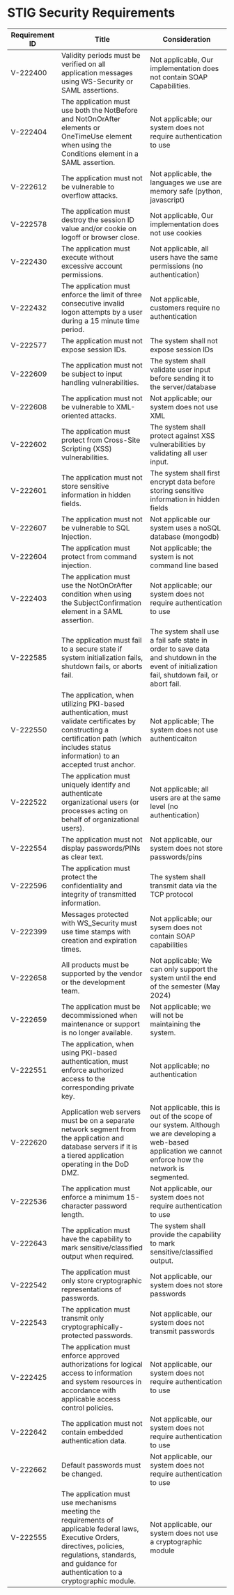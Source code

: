 # STIG Security Requirements

|Requirement ID|Title|Consideration|
|--------------|-----|-------------|
|V-222400|Validity periods must be verified on all application messages using WS-Security or SAML assertions.|Not applicable, Our implementation does not contain SOAP Capabilities.|
|V-222404|The application must use both the NotBefore and NotOnOrAfter elements or OneTimeUse element when using the Conditions element in a SAML assertion.|Not applicable; our system does not require authentication to use|
|V-222612|The application must not be vulnerable to overflow attacks.|Not applicable, the languages we use are memory safe (python, javascript)|
|V-222578|The application must destroy the session ID value and/or cookie on logoff or browser close.|Not applicable, Our implementation does not use cookies|
|V-222430|The application must execute without excessive account permissions.|Not applicable, all users have the same permissions (no authentication)|
|V-222432|The application must enforce the limit of three consecutive invalid logon attempts by a user during a 15 minute time period.|Not applicable, customers require no authentication|
|V-222577|The application must not expose session IDs.|The system shall not expose session IDs|
|V-222609|The application must not be subject to input handling vulnerabilities.|The system shall validate user input before sending it to the server/database|
|V-222608|The application must not be vulnerable to XML-oriented attacks.|Not applicable; our system does not use XML|
|V-222602|The application must protect from Cross-Site Scripting (XSS) vulnerabilities.|The system shall protect against XSS vulnerabilities by validating all user input.|
|V-222601|The application must not store sensitive information in hidden fields.|The system shall first encrypt data before storing sensitive information in hidden fields|
|V-222607|The application must not be vulnerable to SQL Injection.|Not applicable our system uses a noSQL database (mongodb)|
|V-222604|The application must protect from command injection.|Not applicable; the system is not command line based|
|V-222403|The application must use the NotOnOrAfter condition when using the SubjectConfirmation element in a SAML assertion.|Not applicable; our system does not require authentication to use|
|V-222585|The application must fail to a secure state if system initialization fails, shutdown fails, or aborts fail.|The system shall use a fail safe state in order to save data and shutdown in the event of initialization fail, shutdown fail, or abort fail.|
|V-222550|The application, when utilizing PKI-based authentication, must validate certificates by constructing a certification path (which includes status information) to an accepted trust anchor.|Not applicable; The system does not use authenticaiton|
|V-222522|The application must uniquely identify and authenticate organizational users (or processes acting on behalf of organizational users).|Not applicable; all users are at the same level (no authentication)|
|V-222554|The application must not display passwords/PINs as clear text.|Not applicable, our system does not store passwords/pins|
|V-222596|The application must protect the confidentiality and integrity of transmitted information.|The system shall transmit data via the TCP protocol|
|V-222399|Messages protected with WS_Security must use time stamps with creation and expiration times.|Not applicable; our sysem does not contain SOAP capabilities|
|V-222658|All products must be supported by the vendor or the development team.|Not applicable; We can only support the system until the end of the semester (May 2024)|
|V-222659|The application must be decommissioned when maintenance or support is no longer available.|Not applicable; we will not be maintaining the system.|
|V-222551|The application, when using PKI-based authentication, must enforce authorized access to the corresponding private key.|Not applicable; no authentication|
|V-222620|Application web servers must be on a separate network segment from the application and database servers if it is a tiered application operating in the DoD DMZ.|Not applicable, this is out of the scope of our system. Although we are developing a web-based application we cannot enforce how the network is segmented.|
|V-222536|The application must enforce a minimum 15-character password length.|Not applicable, our system does not require authentication to use|
|V-222643|The application must have the capability to mark sensitive/classified output when required.|The system shall provide the capability to mark sensitive/classified output.|
|V-222542|The application must only store cryptographic representations of passwords.|Not applicable, our system does not store passwords|
|V-222543|The application must transmit only cryptographically-protected passwords.|Not applicable, our system does not transmit passwords|
|V-222425|The application must enforce approved authorizations for logical access to information and system resources in accordance with applicable access control policies.|Not applicable, our system does not require authentication to use|
|V-222642|The application must not contain embedded authentication data.|Not applicable, our system does not require authentication to use|
|V-222662|Default passwords must be changed.|Not applicable, our system does not require authentication to use|
|V-222555|The application must use mechanisms meeting the requirements of applicable federal laws, Executive Orders, directives, policies, regulations, standards, and guidance for authentication to a cryptographic module.|Not applicable, our system does not use a cryptographic module|